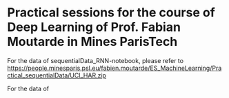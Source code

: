 # Practical sessions for the course of Deep Learning of Prof. Fabian Moutarde in Mines ParisTech

For the data of sequentialData_RNN-notebook, please refer to https://people.minesparis.psl.eu/fabien.moutarde/ES_MachineLearning/Practical_sequentialData/UCI_HAR.zip

For the data of 
